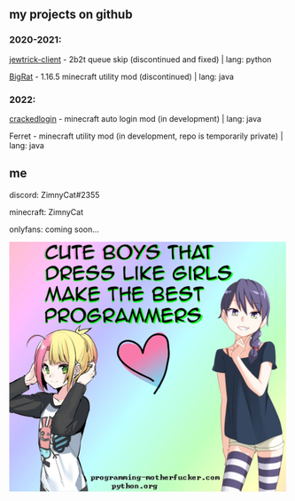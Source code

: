 ## my projects on github

### 2020-2021:

[jewtrick-client](https://github.com/ZimnyCat/jewtrick-client) - 2b2t queue skip (discontinued and fixed) | lang: python

[BigRat](https://github.com/ZimnyCat/BigRat) - 1.16.5 minecraft utility mod (discontinued) | lang: java

### 2022:

[crackedlogin](https://github.com/ZimnyCat/crackedlogin) - minecraft auto login mod (in development) | lang: java

Ferret - minecraft utility mod (in development, repo is temporarily private) | lang: java

## me

discord: ZimnyCat#2355

minecraft: ZimnyCat

onlyfans: coming soon...

<img src="cute.png" width="500"/>
